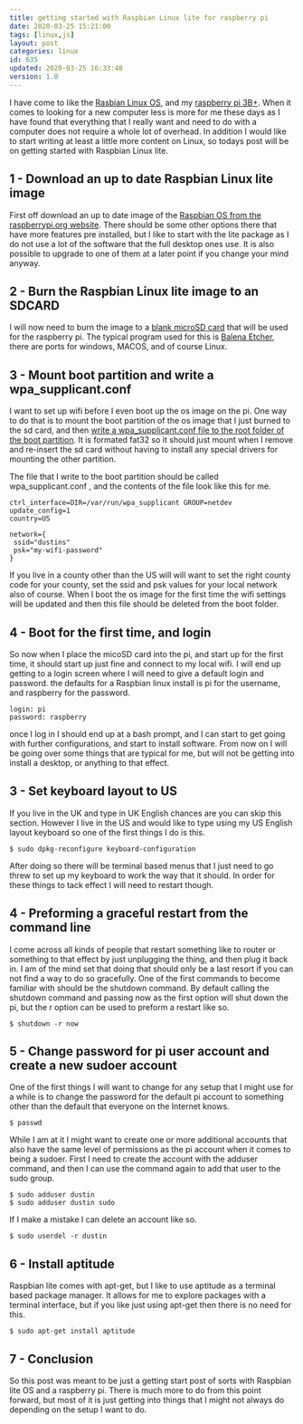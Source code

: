 ```yaml
---
title: getting started with Raspbian Linux lite for raspberry pi
date: 2020-03-25 15:21:00
tags: [linux,js]
layout: post
categories: linux
id: 635
updated: 2020-03-25 16:33:48
version: 1.8
---
```


I have come to like the [Rasbian Linux OS](https://en.wikipedia.org/wiki/Raspbian), and my [raspberry pi 3B+](https://en.wikipedia.org/wiki/Raspberry_Pi). When it comes to looking for a new computer less is more for me these days as I have found that everything that I really want and need to do with a computer does not require a whole lot of overhead. In addition I would like to start writing at least a little more content on Linux, so todays post will be on getting started with Raspbian Linux lite.

<!-- more -->

## 1 - Download an up to date Raspbian Linux lite image

First off download an up to date image of the [Raspbian OS from the raspberrypi.org website](https://www.raspberrypi.org/downloads/raspbian/). There should be some other options there that have more features pre installed, but I like to start with the lite package as I do not use a lot of the software that the full desktop ones use. It is also possible to upgrade to one of them at a later point if you change your mind anyway.

## 2 - Burn the Raspbian Linux lite image to an SDCARD

I will now need to burn the image to a [blank microSD card](https://en.wikipedia.org/wiki/SD_card#Physical_size) that will be used for the raspberry pi. The typical program used for this is [Balena Etcher](https://www.balena.io/etcher/), there are ports for windows, MACOS, and of course Linux.

## 3 - Mount boot partition and write a wpa_supplicant.conf

I want to set up wifi before I even boot up the os image on the pi. One way to do that is to mount the boot partition of the os image that I just burned to the sd card, and then [write a wpa_supplicant.conf file to the root folder of the boot partition](https://www.raspberrypi.org/documentation/configuration/wireless/headless.md). It is formated fat32 so it should just mount when I remove and re-insert the sd card without having to install any special drivers for mounting the other partition.

The file that I write to the boot partition should be called wpa_supplicant.conf , and the contents of the file look like this for me.

```
ctrl_interface=DIR=/var/run/wpa_supplicant GROUP=netdev
update_config=1
country=US

network={
 ssid="dustins"
 psk="my-wifi-password"
}
```

If you live in a county other than the US will will want to set the right county code for your county, set the ssid and psk values for your local network also of course. When I boot the os image for the first time the wifi settings will be updated and then this file should be deleted from the boot folder.

## 4 - Boot for the first time, and login

So now when I place the micoSD card into the pi, and start up for the first time, it should start up just fine and connect to my local wifi. I will end up getting to a login screen where I will need to give a default login and password. the defaults for a Raspbian linux install is pi for the username, and raspberry for the password.

```
login: pi
password: raspberry
```

once I log in I should end up at a bash prompt, and I can start to get going with further configurations, and start to install software. From now on I will be going over some things that are typical for me, but will not be getting into install a desktop, or anything to that effect.

## 3 - Set keyboard layout to US

If you live in the UK and type in UK English chances are you can skip this section. However I live in the US and would like to type using my US English layout keyboard so one of the first things I do is this.

```
$ sudo dpkg-reconfigure keyboard-configuration
```

After doing so there will be terminal based menus that I just need to go threw to set up my keyboard to work the way that it should. In order for these things to tack effect I will need to restart though.

## 4 - Preforming a graceful restart from the command line

I come across all kinds of people that restart something like to router or something to that effect by just unplugging the thing, and then plug it back in. I am of the mind set that doing that should only be a last resort if you can not find a way to do so gracefully. One of the first commands to become familiar with should be the shutdown command. By default calling the shutdown command and passing now as the first option will shut down the pi, but the r option can be used to preform a restart like so.

```
$ shutdown -r now
```

## 5 - Change password for pi user account and create a new sudoer account

One of the first things I will want to change for any setup that I might use for a while is to change the password for the default pi account to something other than the default that everyone on the Internet knows.

```
$ passwd
```

While I am at it I might want to create one or more additional accounts that also have the same level of permissions as the pi account when it comes to being a sudoer. First I need to create the account with the adduser command, and then I can use the command again to add that user to the sudo group.

```
$ sudo adduser dustin
$ sudo adduser dustin sudo
```

If I make a mistake I can delete an account like so.

```
$ sudo userdel -r dustin
```

## 6 - Install aptitude

Raspbian lite comes with apt-get, but I like to use aptitude as a terminal based package manager. It allows for me to explore packages with a terminal interface, but if you like just using apt-get then there is no need for this.

```
$ sudo apt-get install aptitude
```

## 7 - Conclusion

So this post was meant to be just a getting start post of sorts with Raspbian lite OS and a raspberry pi. There is much more to do from this point forward, but most of it is just getting into things that I might not always do depending on the setup I want to do.
